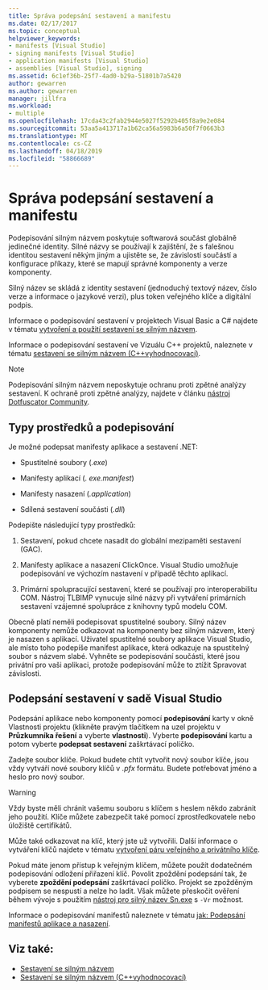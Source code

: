 ```yaml
---
title: Správa podepsání sestavení a manifestu
ms.date: 02/17/2017
ms.topic: conceptual
helpviewer_keywords:
- manifests [Visual Studio]
- signing manifests [Visual Studio]
- application manifests [Visual Studio]
- assemblies [Visual Studio], signing
ms.assetid: 6c1ef36b-25f7-4ad0-b29a-51801b7a5420
author: gewarren
ms.author: gewarren
manager: jillfra
ms.workload:
- multiple
ms.openlocfilehash: 17cda43c2fab2944e5027f5292b405f8a9e2e084
ms.sourcegitcommit: 53aa5a413717a1b62ca56a5983b6a50f7f0663b3
ms.translationtype: MT
ms.contentlocale: cs-CZ
ms.lasthandoff: 04/18/2019
ms.locfileid: "58866689"
---
```

# <a name="manage-assembly-and-manifest-signing"></a>Správa podepsání sestavení a manifestu

Podepisování silným názvem poskytuje softwarová součást globálně jedinečné identity. Silné názvy se používají k zajištění, že s falešnou identitou sestavení někým jiným a ujistěte se, že závislostí součástí a konfigurace příkazy, které se mapují správné komponenty a verze komponenty.

Silný název se skládá z identity sestavení (jednoduchý textový název, číslo verze a informace o jazykové verzi), plus token veřejného klíče a digitální podpis.

Informace o podepisování sestavení v projektech Visual Basic a C# najdete v tématu [vytvoření a použití sestavení se silným názvem](/dotnet/framework/app-domains/create-and-use-strong-named-assemblies).

Informace o podepisování sestavení ve Vizuálu C++ projektů, naleznete v tématu [sestavení se silným názvem (C++vyhodnocovací)](/cpp/dotnet/strong-name-assemblies-assembly-signing-cpp-cli).

> [!NOTE]
> Podepisování silným názvem neposkytuje ochranu proti zpětné analýzy sestavení. K ochraně proti zpětné analýzy, najdete v článku [nástroj Dotfuscator Community](dotfuscator/index.md).

## <a name="asset-types-and-signing"></a>Typy prostředků a podepisování

Je možné podepsat manifesty aplikace a sestavení .NET:

- Spustitelné soubory (*.exe*)

- Manifesty aplikací (*. exe.manifest*)

- Manifesty nasazení (*.application*)

- Sdílená sestavení součásti (*.dll*)

Podepište následující typy prostředků:

1. Sestavení, pokud chcete nasadit do globální mezipaměti sestavení (GAC).

2. Manifesty aplikace a nasazení ClickOnce. Visual Studio umožňuje podepisování ve výchozím nastavení v případě těchto aplikací.

3. Primární spolupracující sestavení, které se používají pro interoperabilitu COM. Nástroj TLBIMP vynucuje silné názvy při vytváření primárních sestavení vzájemné spolupráce z knihovny typů modelu COM.

Obecně platí neměli podepisovat spustitelné soubory. Silný název komponenty nemůže odkazovat na komponenty bez silným názvem, který je nasazen s aplikací. Uživatel spustitelné soubory aplikace Visual Studio, ale místo toho podepíše manifest aplikace, která odkazuje na spustitelný soubor s názvem slabé. Vyhněte se podepisování součásti, které jsou privátní pro vaši aplikaci, protože podepisování může to ztížit Spravovat závislosti.

## <a name="how-to-sign-an-assembly-in-visual-studio"></a>Podepsání sestavení v sadě Visual Studio

Podepsání aplikace nebo komponenty pomocí **podepisování** karty v okně Vlastnosti projektu (klikněte pravým tlačítkem na uzel projektu v **Průzkumníka řešení** a vyberte **vlastnosti**). Vyberte **podepisování** kartu a potom vyberte **podepsat sestavení** zaškrtávací políčko.

Zadejte soubor klíče. Pokud budete chtít vytvořit nový soubor klíče, jsou vždy vytváří nové soubory klíčů v *.pfx* formátu. Budete potřebovat jméno a heslo pro nový soubor.

> [!WARNING]
> Vždy byste měli chránit vašemu souboru s klíčem s heslem někdo zabránit jeho použití. Klíče můžete zabezpečit také pomocí zprostředkovatele nebo úložiště certifikátů.

Může také odkazovat na klíč, který jste už vytvořili. Další informace o vytváření klíčů najdete v tématu [vytvoření páru veřejného a privátního klíče](/dotnet/framework/app-domains/how-to-create-a-public-private-key-pair).

Pokud máte jenom přístup k veřejným klíčem, můžete použít dodatečném podepisování odložení přiřazení klíč. Povolit zpoždění podepsání tak, že vyberete **zpoždění podepsání** zaškrtávací políčko. Projekt se zpožděným podpisem se nespustí a nelze ho ladit. Však můžete přeskočit ověření během vývoje s použitím [nástroj pro silný název Sn.exe](/dotnet/framework/tools/sn-exe-strong-name-tool) s `-Vr` možnost.

Informace o podepisování manifestů naleznete v tématu [jak: Podepsání manifestů aplikace a nasazení](../ide/how-to-sign-application-and-deployment-manifests.md).

## <a name="see-also"></a>Viz také:

- [Sestavení se silným názvem](/dotnet/framework/app-domains/strong-named-assemblies)
- [Sestavení se silným názvem (C++vyhodnocovací)](/cpp/dotnet/strong-name-assemblies-assembly-signing-cpp-cli)
